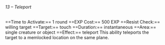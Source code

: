 ###### 13 – Teleport
==Time to Activate:== 1 round
==EXP Cost:== 500 EXP
==Resist Check:== willing target
==Target:== touch
==Duration:== instantaneous
==Area:== single creature or object
==Effect:== teleport
This ability teleports the target to a memlocked location on the same plane.
